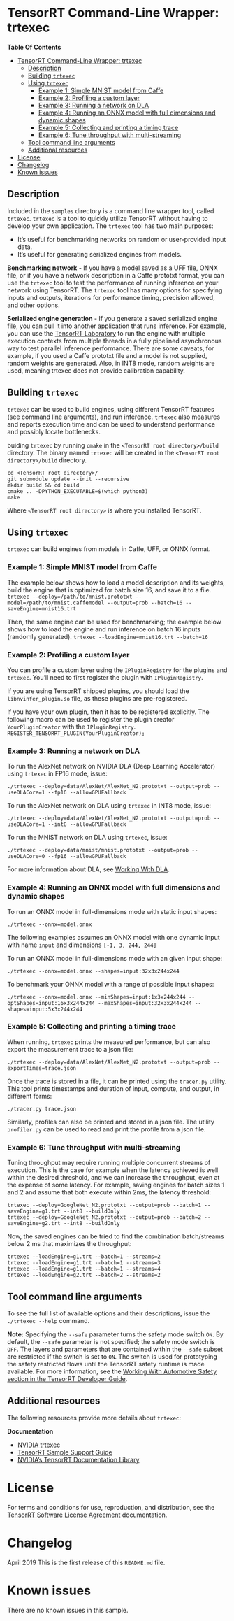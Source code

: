 # TensorRT Command-Line Wrapper: trtexec

**Table Of Contents**
- [TensorRT Command-Line Wrapper: trtexec](#tensorrt-command-line-wrapper-trtexec)
  - [Description](#description)
  - [Building `trtexec`](#building-trtexec)
  - [Using `trtexec`](#using-trtexec)
    - [Example 1: Simple MNIST model from Caffe](#example-1-simple-mnist-model-from-caffe)
    - [Example 2: Profiling a custom layer](#example-2-profiling-a-custom-layer)
    - [Example 3: Running a network on DLA](#example-3-running-a-network-on-dla)
    - [Example 4: Running an ONNX model with full dimensions and dynamic shapes](#example-4-running-an-onnx-model-with-full-dimensions-and-dynamic-shapes)
    - [Example 5: Collecting and printing a timing trace](#example-5-collecting-and-printing-a-timing-trace)
    - [Example 6: Tune throughput with multi-streaming](#example-6-tune-throughput-with-multi-streaming)
  - [Tool command line arguments](#tool-command-line-arguments)
  - [Additional resources](#additional-resources)
- [License](#license)
- [Changelog](#changelog)
- [Known issues](#known-issues)

## Description

Included in the `samples` directory is a command line wrapper tool, called `trtexec`. `trtexec` is a tool to quickly utilize TensorRT without having to develop your own application. The `trtexec` tool has two main purposes:
-   It’s useful for benchmarking networks on random or user-provided input data.
-   It’s useful for generating serialized engines from models.

**Benchmarking network** - If you have a model saved as a UFF file, ONNX file, or if you have a network description in a Caffe prototxt format, you can use the `trtexec` tool to test the performance of running inference on your network using TensorRT. The `trtexec` tool has many options for specifying inputs and outputs, iterations for performance timing, precision allowed, and other options.

**Serialized engine generation** - If you generate a saved serialized engine file, you can pull it into another application that runs inference. For example, you can use the [TensorRT Laboratory](https://github.com/NVIDIA/tensorrt-laboratory) to run the engine with multiple execution contexts from multiple threads in a fully pipelined asynchronous way to test parallel inference performance. There are some caveats, for example, if you used a Caffe prototxt file and a model is not supplied, random weights are generated. Also, in INT8 mode, random weights are used, meaning trtexec does not provide calibration capability.

## Building `trtexec`

`trtexec` can be used to build engines, using different TensorRT features (see command line arguments), and run inference. `trtexec` also measures and reports execution time and can be used to understand performance and possibly locate bottlenecks.

buiding `trtexec` by running `cmake` in the `<TensorRT root directory>/build` directory. The binary named `trtexec` will be created in the `<TensorRT root directory>/build` directory.
```
cd <TensorRT root directory>/
git submodule update --init --recursive
mkdir build && cd build
cmake .. -DPYTHON_EXECUTABLE=$(which python3)
make
```
Where `<TensorRT root directory>` is where you installed TensorRT.

## Using `trtexec`

`trtexec` can build engines from models in Caffe, UFF, or ONNX format.

### Example 1: Simple MNIST model from Caffe

The example below shows how to load a model description and its weights, build the engine that is optimized for batch size 16, and save it to a file.
`trtexec --deploy=/path/to/mnist.prototxt --model=/path/to/mnist.caffemodel --output=prob --batch=16 --saveEngine=mnist16.trt`

Then, the same engine can be used for benchmarking; the example below shows how to load the engine and run inference on batch 16 inputs (randomly generated).
`trtexec --loadEngine=mnist16.trt --batch=16`

### Example 2: Profiling a custom layer

You can profile a custom layer using the `IPluginRegistry` for the plugins and `trtexec`. You’ll need to first register the plugin with `IPluginRegistry`.

If you are using TensorRT shipped plugins, you should load the `libnvinfer_plugin.so` file, as these plugins are pre-registered.

If you have your own plugin, then it has to be registered explicitly. The following macro can be used to register the plugin creator `YourPluginCreator` with the `IPluginRegistry`.
`REGISTER_TENSORRT_PLUGIN(YourPluginCreator);`

### Example 3: Running a network on DLA

To run the AlexNet network on NVIDIA DLA (Deep Learning Accelerator) using `trtexec` in FP16 mode, issue:
```
./trtexec --deploy=data/AlexNet/AlexNet_N2.prototxt --output=prob --useDLACore=1 --fp16 --allowGPUFallback
```
To run the AlexNet network on DLA using `trtexec` in INT8 mode, issue:
```
./trtexec --deploy=data/AlexNet/AlexNet_N2.prototxt --output=prob --useDLACore=1 --int8 --allowGPUFallback
```
To run the MNIST network on DLA using `trtexec`, issue:
```
./trtexec --deploy=data/mnist/mnist.prototxt --output=prob --useDLACore=0 --fp16 --allowGPUFallback
```

For more information about DLA, see [Working With DLA](https://docs.nvidia.com/deeplearning/sdk/tensorrt-developer-guide/index.html#dla_topic).

### Example 4: Running an ONNX model with full dimensions and dynamic shapes

To run an ONNX model in full-dimensions mode with static input shapes:

```
./trtexec --onnx=model.onnx
```

The following examples assumes an ONNX model with one dynamic input with name `input` and dimensions `[-1, 3, 244, 244]`

To run an ONNX model in full-dimensions mode with an given input shape:

```
./trtexec --onnx=model.onnx --shapes=input:32x3x244x244
```

To benchmark your ONNX model with a range of possible input shapes:

```
./trtexec --onnx=model.onnx --minShapes=input:1x3x244x244 --optShapes=input:16x3x244x244 --maxShapes=input:32x3x244x244 --shapes=input:5x3x244x244
```

### Example 5: Collecting and printing a timing trace

When running, `trtexec` prints the measured performance, but can also export the measurement trace to a json file:
```
./trtexec --deploy=data/AlexNet/AlexNet_N2.prototxt --output=prob --exportTimes=trace.json
```
Once the trace is stored in a file, it can be printed using the `tracer.py` utility. This tool prints timestamps and duration of input, compute, and output, in different forms:
```
./tracer.py trace.json
```
Similarly, profiles can also be printed and stored in a json file. The utility `profiler.py` can be used to read and print the profile from a json file.

### Example 6: Tune throughput with multi-streaming

Tuning throughput may require running multiple concurrent streams of execution. This is the case for example when the latency achieved is well within the desired
threshold, and we can increase the throughput, even at the expense of some latency. For example, saving engines for batch sizes 1 and 2 and assume that both
execute within 2ms, the latency threshold:
```
trtexec --deploy=GoogleNet_N2.prototxt --output=prob --batch=1 --saveEngine=g1.trt --int8 --buildOnly
trtexec --deploy=GoogleNet_N2.prototxt --output=prob --batch=2 --saveEngine=g2.trt --int8 --buildOnly
```
Now, the saved engines can be tried to find the combination batch/streams below 2 ms that maximizes the throughput:
```
trtexec --loadEngine=g1.trt --batch=1 --streams=2
trtexec --loadEngine=g1.trt --batch=1 --streams=3
trtexec --loadEngine=g1.trt --batch=1 --streams=4
trtexec --loadEngine=g2.trt --batch=2 --streams=2
```
## Tool command line arguments

To see the full list of available options and their descriptions, issue the `./trtexec --help` command.

**Note:** Specifying the `--safe` parameter turns the safety mode switch `ON`. By default, the `--safe` parameter is not specified; the safety mode switch is `OFF`. The layers and parameters that are contained within the `--safe` subset are restricted if the switch is set to `ON`. The switch is used for prototyping the safety restricted flows until the TensorRT safety runtime is made available. For more information, see the [Working With Automotive Safety section in the TensorRT Developer Guide](https://docs.nvidia.com/deeplearning/sdk/tensorrt-developer-guide/index.html#working_auto_safety).

## Additional resources

The following resources provide more details about `trtexec`:

**Documentation**
- [NVIDIA trtexec](https://docs.nvidia.com/deeplearning/sdk/tensorrt-developer-guide/index.html#trtexec)
- [TensorRT Sample Support Guide](https://docs.nvidia.com/deeplearning/sdk/tensorrt-sample-support-guide/index.html)
- [NVIDIA’s TensorRT Documentation Library](https://docs.nvidia.com/deeplearning/sdk/tensorrt-archived/index.html)

# License

For terms and conditions for use, reproduction, and distribution, see the [TensorRT Software License Agreement](https://docs.nvidia.com/deeplearning/sdk/tensorrt-sla/index.html)
documentation.

# Changelog

April 2019
This is the first release of this `README.md` file.

# Known issues

There are no known issues in this sample.
